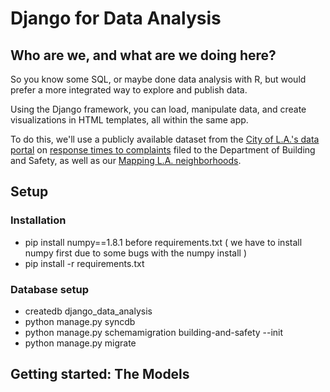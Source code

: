 # Django for Data Analysis #

## Who are we, and what are we doing here? ##
So you know some SQL, or maybe done data analysis with R, but would prefer a more integrated way to explore and publish data. 

Using the Django framework, you can load, manipulate data, and create visualizations in HTML templates, all within the same app.

To do this, we'll use a publicly available dataset from the [City of L.A.'s data portal](https://data.lacity.org/) on [response times to complaints](https://data.lacity.org/browse?q=building%20and%20safety%20customer%20service%20request&sortBy=relevance&utf8=%E2%9C%93) filed to the Department of Building and Safety, as well as our [Mapping L.A. neighborhoods](http://boundaries.latimes.com/sets/). 

## Setup ##

### Installation ###
- pip install numpy==1.8.1 before requirements.txt ( we have to install numpy first due to some bugs with the numpy install )
- pip install -r requirements.txt

### Database setup ###
- createdb django_data_analysis
- python manage.py syncdb
- python manage.py schemamigration building-and-safety --init
- python manage.py migrate 

## Getting started: The Models ##